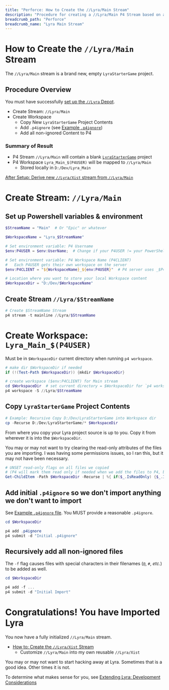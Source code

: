 ```yaml
---
title: "Perforce: How to Create the //Lyra/Main Stream"
description: "Procedure for creating a //Lyra/Main P4 Stream based on a LyraStarterGame project"
breadcrumb_path: "Perforce"
breadcrumb_name: "Lyra Main Stream"
---
```


# How to Create the `//Lyra/Main` Stream

The `//Lyra/Main` stream is a brand new, empty `LyraStarterGame` project.


## Procedure Overview

You must have successfully [set up the `//Lyra` Depot](./How-to-Create-Lyra-Depot).

- Create Stream: `//Lyra/Main`
- Create Workspace
  - Copy New `LyraStarterGame` Project Contents
  - Add `.p4ignore` (see [Example `.p4ignore`](/Perforce/p4ignore))
  - Add all non-ignored Content to P4

### Summary of Result

- P4 Stream `//Lyra/Main` will contain a blank [`LyraStarterGame`](/UE5/LyraStarterGame/) project
- P4 Workspace `Lyra_Main_$(P4USER)` will be mapped to `//Lyra/Main`
  - Stored locally in `D:/Dev/Lyra_Main`

[After Setup: Derive new `//Lyra/Xist` stream from `//Lyra/Main`](./How-to-Create-Lyra-Xist-Stream)


# Create Stream: `//Lyra/Main`

## Set up Powershell variables & environment

```powershell
$StreamName = "Main"  # Or "Epic" or whatever

$WorkspaceName = "Lyra_$StreamName"

# Set environment variable: P4 Username
$env:P4USER = $env:UserName;  # Change if your P4USER != your PowerShell UserName

# Set environment variable: P4 Workspace Name (P4CLIENT)
#   Each P4USER gets their own workspace on the server
$env:P4CLIENT = "${WorkspaceName}_${env:P4USER}"  # P4 server uses _$P4USER suffix

# Location where you want to store your local Workspace content
$WorkspaceDir = "D:/Dev/$WorkspaceName"
```

## Create Stream `//Lyra/$StreamName`

```powershell
# Create $StreamName Stream
p4 stream -t mainline //Lyra/$StreamName
```

# Create Workspace: `Lyra_Main_$(P4USER)`

Must be in `$WorkspaceDir` current directory when running `p4 workspace`.

```powershell
# make dir $WorkspaceDir if needed
if (!(Test-Path $WorkspaceDir)) {mkdir $WorkspaceDir}

# create workspace ($env:P4CLIENT) for Main stream
cd $WorkspaceDir  # set current directory = $WorkspaceDir for `p4 workspace`
p4 workspace -S //Lyra/$StreamName
```

## Copy `LyraStarterGame` Project Contents

```powershell
# Example: Recursive Copy D:/Dev/LyraStarterGame into Workspace dir
cp -Recurse D:/Dev/LyraStarterGame/* $WorkspaceDir
```

From where you copy your Lyra project source is up to you.
Copy it from wherever it is into the `$WorkspaceDir`.

You may or may not want to try clearing the read-only attributes
of the files you are importing.  I was having some permissions issues,
so I ran this, but it may not have been necessary.

```powershell
# UNSET read-only flags on all files we copied
# (P4 will mark them read only if needed when we add the files to P4, based on your typemap)
Get-ChildItem -Path $WorkspaceDir -Recurse | %{ if($_.IsReadOnly) {$_.IsReadOnly = $false} }
```

## Add initial `.p4ignore` so we don't import anything we don't want to import

See [Example `.p4ignore` file](/Perforce/p4ignore).
You MUST provide a reasonable `.p4ignore`.

```powershell
cd $WorkspaceDir

p4 add .p4ignore
p4 submit -d "Initial .p4ignore"
```

## Recursively add all non-ignored files

The `-f` flag causes files with special characters in their filenames (`@`, `#`, *etc.*)
to be added as well.

```powershell
cd $WorkspaceDir

p4 add -f ...
p4 submit -d "Initial Import"
```


# Congratulations! You have Imported Lyra

You now have a fully initialized `//Lyra/Main` stream.

- [How to: Create the `//Lyra/Xist` Stream](./How-to-Create-Lyra-Xist-Stream)
  - Customize `//Lyra/Main` into my own reusable `//Lyra/Xist`

You may or may not want to start hacking away at Lyra.
Sometimes that is a good idea.
Other times it is not.

To determine what makes sense for you, see
[Extending Lyra: Development Considerations](/UE5/LyraStarterGame/Development-Considerations)

